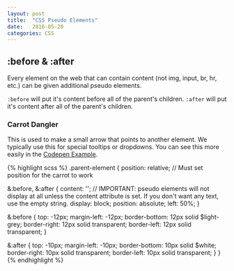 ```yaml
---
layout: post
title:  "CSS Pseudo Elements"
date:   2016-05-20
categories: CSS
---
```


## :before &amp; :after

Every element on the web that can contain content (not img, input, br, hr, etc.) can be given additional pseudo elements.

`:before` will put it's content before all of the parent's children.
`:after` will put it's content after all of the parent's children.

### Carrot Dangler

This is used to make a small arrow that points to another element. We typically use this for special tooltips or dropdowns. You can see this more easily in the [Codepen Example](http://codepen.io/shaunrfox/pen/mENJjv?editors=1100).

{% highlight scss %}
.parent-element {
  position: relative;
  // Must set position for the carrot to work

  &:before,
  &:after {
    content: ''; // IMPORTANT: pseudo elements will not display at all unless the content attribute is set. If you don't want any text, use the empty string.
    display: block;
    position: absolute;
    left: 50%;
  }

  &:before {
    top: -12px;
    margin-left: -12px;
    border-bottom: 12px solid $light-grey;
    border-right: 12px solid transparent;
    border-left: 12px solid transparent;
  }

  &:after {
    top: -10px;
    margin-left: -10px;
    border-bottom: 10px solid $white;
    border-right: 10px solid transparent;
    border-left: 10px solid transparent;
  }
}
{% endhighlight %}